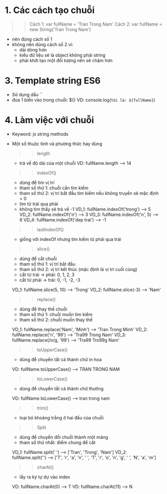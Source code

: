 # 1. Các cách tạo chuỗi
  >> Cách 1: var fullName = 'Tran Trong Nam'
  >> Cách 2: var fullName = new String('Tran Trong Nam')
  
  - nên đùng cách số 1
  - không nên dùng cách số 2 vì: 
    + dài dòng hơn
    + kiểu dữ liệu sẽ là object không phải string
    + phải khởi tạo một đối tượng nên sẽ chậm hơn

# 3. Template string ES6
  - Sử dụng dấu ``
  - đưa 1 biến vào trong chuỗi: ${}
  VD: console.log(`tôi là: ${fullName}`)

# 4. Làm việc với chuỗi
  - Keyword: js string methods
  - Một số thuộc tính và phương thức hay dùng
    >> length
    + trả về độ dài của một chuỗi
    VD: fullName.length --> 14

    >> indexOf()
    + dùng để tìm vị trí
    + tham số thứ 1: chuỗi cần tìm kiếm
    + tham số thứ 2: vị trí bắt đầu tìm kiếm
      nếu không truyền sẽ mặc định = 0
    + tìm từ trái qua phải 
    + không tìm thấy sẽ trả về -1
    VD_1: fullName.indexOf('trong') --> 5
    VD_2: fullName.indexOf('n') --> 3
    VD_3: fullName.indexOf('n', 5) --> 8
    VD_4: fullName.indexOf('dep trai') --> -1

    >> lastIndexOf()
    + giống với indexOf nhưng tìm kiếm từ phải qua trái

    >> slice()
    + dùng để cắt chuỗi
    + tham số thứ 1: vị trí bắt đầu
    + tham số thứ 2: vị trí kết thúc (mặc định là vị trí cuối cùng)
    + cắt từ trái -> phải: 0, 1, 2, 3
    + cắt từ phải -> trái: 0, -1, -2, -3

    VD_1: fullName.slice(5, 10) --> 'Trong'
    VD_2: fullName.slice(-3) --> 'Nam'

    >> replace()
    + dùng để thay thế chuỗi
    + tham số thứ 1: chuỗi muốn tìm kiếm
    + tham số thứ 2: chuỗi muốn thay thế

    VD_1: fullName.replace('Nam', 'Minh') --> 'Tran Trong Minh'
    VD_2: fullName.replace('n', '99') --> 'Tra99 Trong Nam'
    VD_3: fullName.replace(/n/g, '99') --> 'Tra99 Tro99g Nam'

    >> toUpperCase()
    + dùng để chuyển tất cả thành chữ in hoa

    VD: fullName.toUpperCase() --> TRAN TRONG NAM

    >> toLowerCase()
    + dùng để chuyển tất cả thành chữ thường
    
    VD: fullName.toLowerCase() --> tran trong nam

    >> trim()
    + loại bỏ khoảng trắng ở hai đầu của chuỗi

    >> Split
    + dùng để chuyển đổi chuỗi thành một mảng
    + tham số thứ nhất: điểm chung để cắt

    VD_1: fullName.split(' ') --> ['Tran', 'Trong', 'Nam']
    VD_2: fullName.split('') --> ['T', 'r', 'a', 'n', ' ', 'T', 'r', 'o', 'n', 'g', ' ', 'N', 'a', 'm']

    >> charAt()
    + lấy ra ký tự dự vào index

    VD: fullName.charAt(0) --> T
    VD: fullName.charAt(11) --> N